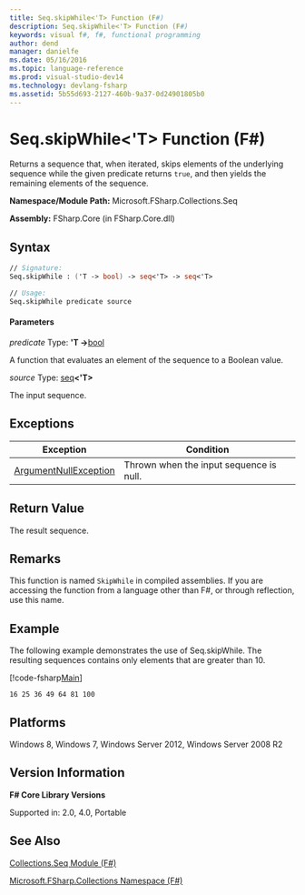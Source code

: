 ```yaml
---
title: Seq.skipWhile<'T> Function (F#)
description: Seq.skipWhile<'T> Function (F#)
keywords: visual f#, f#, functional programming
author: dend
manager: danielfe
ms.date: 05/16/2016
ms.topic: language-reference
ms.prod: visual-studio-dev14
ms.technology: devlang-fsharp
ms.assetid: 5b55d693-2127-460b-9a37-0d24901805b0
---
```


# Seq.skipWhile<'T> Function (F#)

Returns a sequence that, when iterated, skips elements of the underlying sequence while the given predicate returns `true`, and then yields the remaining elements of the sequence.

**Namespace/Module Path:** Microsoft.FSharp.Collections.Seq

**Assembly:** FSharp.Core (in FSharp.Core.dll)


## Syntax

```fsharp
// Signature:
Seq.skipWhile : ('T -> bool) -> seq<'T> -> seq<'T>

// Usage:
Seq.skipWhile predicate source
```

#### Parameters
*predicate*
Type: **'T -&gt;**[bool](https://msdn.microsoft.com/library/89c0cf9c-49ce-4207-a3be-555851a67dd5)


A function that evaluates an element of the sequence to a Boolean value.


*source*
Type: [seq](https://msdn.microsoft.com/library/2f0c87c6-8a0d-4d33-92a6-10d1d037ce75)**&lt;'T&gt;**


The input sequence.

## Exceptions

|Exception|Condition|
|----|----|
|[ArgumentNullException](https://msdn.microsoft.com/library/system.argumentnullexception.aspx)|Thrown when the input sequence is null.|

## Return Value

The result sequence.

## Remarks
This function is named `SkipWhile` in compiled assemblies. If you are accessing the function from a language other than F#, or through reflection, use this name.

## Example

The following example demonstrates the use of Seq.skipWhile. The resulting sequences contains only elements that are greater than 10.

[!code-fsharp[Main](../../../samples/snippets/fssequences/snippet172.fs)]

```
16 25 36 49 64 81 100
```

## Platforms
Windows 8, Windows 7, Windows Server 2012, Windows Server 2008 R2


## Version Information
**F# Core Library Versions**

Supported in: 2.0, 4.0, Portable

## See Also
[Collections.Seq Module &#40;F&#35;&#41;](Collections.Seq-Module-%5BFSharp%5D.md)

[Microsoft.FSharp.Collections Namespace &#40;F&#35;&#41;](Microsoft.FSharp.Collections-Namespace-%5BFSharp%5D.md)
